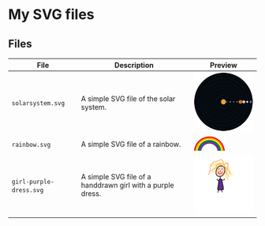 # My SVG files

## Files

| File | Description | Preview |
| --- | --- | --- |
| `solarsystem.svg` | A simple SVG file of the solar system. | ![solarsystem.svg](svg/solarsystem.svg) |
| `rainbow.svg` | A simple SVG file of a rainbow. | ![rainbow.svg](svg/rainbow.svg) |
| `girl-purple-dress.svg` | A simple SVG file of a handdrawn girl with a purple dress. | ![girl-purple-dress.svg](svg/girl-purple-dress.svg) |
